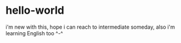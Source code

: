 # hello-world
i'm new with this, hope i can reach to intermediate someday, also i'm learning English too ^-^
